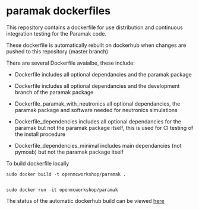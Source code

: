 # paramak dockerfiles

This repository contains a dockerfile for use distribution and continuous integration testing for the Paramak code.

These dockerfile is automatically rebuilt on dockerhub when changes are pushed to this repository (master branch)

There are several Dockerfile avaialbe, these include:

- Dockerfile includes all optional dependancies and the paramak package

- Dockerfile includes all optional dependancies and the development branch of the paramak package

- Dockerfile_paramak_with_neutronics all optional dependancies, the paramak package and software needed for neutronics simulations

- Dockerfile_dependencies includes all optional dependancies for the paramak but not the paramak package itself, this is used for CI testing of the install procedure

- Dockerfile_dependencies_minimal includes main dependancies (not pymoab) but not the paramak package itself




To build dockerfile locally

```
sudo docker build -t openmcworkshop/paramak . 


sudo docker run -it openmcworkshop/paramak
```


The status of the automatic dockerhub build can be viewed [here](https://hub.docker.com/repository/docker/openmcworkshop/paramak_docker/general)
